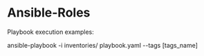 # Ansible-Roles



Playbook execution examples:

ansible-playbook -i inventories/ playbook.yaml --tags [tags_name] 


